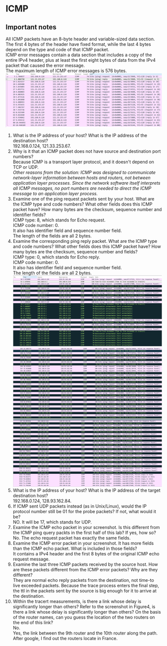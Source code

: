 # ICMP  
## Important notes
All ICMP packets have an 8-byte header and variable-sized data section. The first 4 bytes of the header have fixed format, while the last 4 bytes depend on the type and code of that ICMP packet.  
ICMP error messages contain a data section that includes a copy of the entire IPv4 header, plus at least the first eight bytes of data from the IPv4 packet that caused the error message.  
The maximum length of ICMP error messages is 576 bytes.   
![](./ping.png)  
1. What is the IP address of your host? What is the IP address of the destination host?  
192.168.0.124, 121.33.253.67.  
2. Why is it that an ICMP packet does not have source and destination port numbers?  
Because ICMP is a transport layer protocol, and it doesn't depend on TCP or UDP.  
*Other reasons from the solution: ICMP was designed to communicate network-layer information between hosts and routers, not between application layer processes. Since the network software itself interprets all ICMP messages, no port numbers are needed to direct the ICMP message to an application layer process.*  
3. Examine one of the ping request packets sent by your host. What are the ICMP type and code numbers? What other fields does this ICMP packet have? How many bytes are the checksum, sequence number and identifier fields?  
ICMP type: 8, which stands for Echo request.  
ICMP code number: 0.  
It also has identifier field and sequence number field.  
The length of the fields are all 2 bytes.  
4. Examine the corresponding ping reply packet. What are the ICMP type and code numbers? What other fields does this ICMP packet have? How many bytes are the checksum, sequence number and fields?  
ICMP type: 0, which stands for Echo reply.  
ICMP code number: 0.  
It also has identifier field and sequence number field.  
The length of the fields are all 2 bytes.  
![](./tracert1.png)  
![](./tracert2.png)  
![](./tracert3.png)    
5. What is the IP address of your host? What is the IP address of the target destination host?  
192.168.0.124, 128.93.162.84.  
6. If ICMP sent UDP packets instead (as in Unix/Linux), would the IP protocol number still be 01 for the probe packets? If not, what would it be?  
NO. It will be 17, which stands for UDP.  
7. Examine the ICMP echo packet in your screenshot. Is this different from the ICMP ping query packts in the first half of this lab? If yes, how so?  
No. The echo request packet has exactly the same fields.  
8. Examine the ICMP error packet in your screenshot. It has more fields than the ICMP echo packet. What is included in those fields?  
It contains a IPv4 header and the first 8 bytes of the original ICMP echo request message.  
9. Examine the last three ICMP packets received by the source host. How are these packets different from the ICMP error packets? Why are they different?  
They are normal echo reply packets from the destination, not time-to live exceeded packets. Because the trace process enters the final step, the ttl in the packets sent by the source is big enough for it to arrive at the destination.  
10. Within the tracert measurements, is there a link whose delay is significantly longer than others? Refer to the screenshot in Figure4, is there a link whose delay is significantly longer than others? On the basis of the router names, can you guess the location of the two routers on the end of this link?  
No.  
Yes, the link between the 9th router and the 10th router along the path.  After google, I find out the routers locate in France.    
